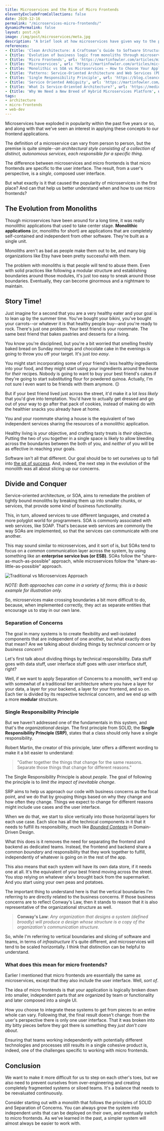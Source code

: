 ```yaml
---
title: Microservices and the Rise of Micro Frontends
eleventyExcludeFromCollections: false
date: 2020-12-16
permalink: "/microservices-micro-frontends/"
dynamicPermalink: false
layout: post.njk
image: /img/post/microservices/meta.jpg
description: "A brief look at how microservices have given way to the popularity in microfrontends, the differences between them, and when to use them."
references:
- {title: 'Clean Architecture: A Craftsman’s Guide to Software Structure and Design', url: 'https://learning.oreilly.com/library/view/clean-architecture-a/9780134494272/', note: 'Robert C. Martin'}
- {title: 'Evolution of business logic from monoliths through microservices, to functions', url: 'https://read.acloud.guru/evolution-of-business-logic-from-monoliths-through-microservices-to-functions-ff464b95a44d', note: 'Adrian Cockcroft'}
- {title: 'Micro Frontends', url: 'https://martinfowler.com/articles/micro-frontends.html', note: 'Cam Jackson'}
- {title: 'Microservices', url: 'https://martinfowler.com/articles/microservices.html', note: 'Martin Fowler'}
- {title: 'Monolithic vs SOA vs Microservices — How to Choose Your Application Architecture', url: 'https://medium.com/@saad_66516/monolithic-vs-soa-vs-microservices-how-to-choose-your-application-architecture-1a33108d1469', note: 'Saad Arshed'}
- {title: 'Patterns: Service-Oriented Architecture and Web Services (PDF)', url: 'https://www.redbooks.ibm.com/redbooks/pdfs/sg246303.pdf', note: 'IBM'}
- {title: 'Single Responsibility Principle', url: 'https://blog.cleancoder.com/uncle-bob/2014/05/08/SingleReponsibilityPrinciple.html', note: 'Robert C. Martin'}
- {title: 'Service Oriented Ambiguity', url: 'https://martinfowler.com/bliki/ServiceOrientedAmbiguity.html', note: 'Martin Fowler'}
- {title: 'What Is Service-Oriented Architecture?', url: 'https://medium.com/@SoftwareDevelopmentCommunity/what-is-service-oriented-architecture-fa894d11a7ec', note: 'Software Development Community'}
- {title: 'Why We Need a New Breed of Hybrid Microservices Platform', url: 'https://dzone.com/articles/why-we-need-a-new-breed-of-hybrid-microservices-pl', note: 'Tal Doron'}
tags:
- architecture
- micro-frontends
- web-dev
---
```


Microservices have exploded in popularity within the past five years or so, and along with that we've seen an interest in applying these concepts to our frontend applications.

The definition of a microservice can vary from person to person, but the premise is quite simple--_an architectural style consisting of a collection of distinct, autonomous services, each responsible for a specific thing_.

The difference between microservices and micro frontends is that micro frontends are specific to the user interface. The result, from a user's perspective, is a _single_, composed user interface.

But what exactly is it that caused the popularity of microservices in the first place? And can that help us better understand when and how to use micro frontends?

## The Evolution from Monoliths

Though microservices have been around for a long time, it was really monolithic applications that used to take center stage. **Monolithic applications** (or, monoliths for short) are applications that are completely self-contained and independent from other software. They're built as a single unit.

Monoliths aren't as bad as people make them out to be, and many big organizations like Etsy have been pretty successful with them.

The problem with monoliths is that people will tend to abuse them. Even with solid practices like following a modular structure and establishing boundaries around those modules, it's just too easy to sneak around those boundaries. Eventually, they can become ginormous and a nightmare to maintain.

## Story Time!

Just imagine for a second that you are a very healthy eater and your goal is to lean up by the summer time. You've bought your bikini, you've bought your carrots--or whatever it is that healthy people buy--and you're ready to rock. There's just one problem. Your best friend is your roommate. The same best friend that bakes pastries and desserts for a living.

You know you're disciplined, but you're a bit worried that smelling freshly baked bread on Sunday mornings and chocolate cake in the evenings is going to throw you off your target. It's just _too easy_.

You might start incorporating some of your friend's less healthy ingredients into your food, and they might start using _your_ ingredients around the house for _their_ recipes. Nobody is going to want to buy your best friend's cakes if they're going to start substituting flour for powdered quinoa. Actually, I'm not sure I even want to be friends with them anymore. 😐

But if your best friend lived just across the street, it'd make it a lot _less likely_ that you'd give into temptation. You'd have to actually get dressed and go out of your way to go after that pack of cookies, instead of making do with the healthier snacks you already have at home.

You and your roommate sharing a house is the equivalent of two independent services sharing the resources of a monolithic application.

Healthy living is _your_ objective, and crafting tasty treats is _their_ objective. Putting the two of you together in a single space is likely to allow bleeding across the boundaries between the both of you, and _neither_ of you will be as effective in reaching your goals.

Software isn't all that different. Our goal should be to set ourselves up to fall into <a href="https://blog.codinghorror.com/falling-into-the-pit-of-success/" rel="nofollow" target="_blank">the pit of success</a>. And, indeed, the next step in the evolution of the monolith was all about slicing up our concerns.

## Divide and Conquer

Service-oriented architecture, or SOA, aims to remediate the problem of tightly bound monoliths by breaking them up into smaller chunks, or services, that provide some kind of business functionality.

This, in turn, allowed services to use different languages, and created a more polyglot world for programmers. SOA is commonly associated with web services, like SOAP. That's because web services are commonly the way SOAs are implemented, so that the services can communicate with one another.
 
This may sound similar to microservices, and it sort of is, but SOAs tend to focus on a _common_ communication layer across the system, by using something like an **enterprise service bus (or ESB)**. SOAs follow the "share-as-much-as-possible" approach, while microservices follow the "share-as-little-as-possible" approach.

![Traditional vs Microservices Approach](/img/post/microservices/microservices-vs-monolith-white-bg.png)

_NOTE: Both approaches can come in a variety of forms; this is a basic example for illustration only._

So, microservices make crossing boundaries a bit more difficult to do, because, when implemented correctly, they act as separate entities that encourage us to stay in our own lane.

### Separation of Concerns

The goal in many systems is to create flexibility and well-isolated components that are independent of one another, but what exactly does that mean? Are we talking about dividing things by _technical concern_ or by _business concern_?

Let's first talk about dividing things by technical responsibility. Data stuff goes with data stuff, user interface stuff goes with user interface stuff, right?

Well, if we want to apply Separation of Concerns to a monolith, we'll end up with somewhat of a traditional tier architecture where you have a layer for your data, a layer for your backend, a layer for your frontend, and so on. Each tier is divided by its respective technical concern, and we end up with a more **modular** structure.

### Single Responsibility Principle

But we haven't addressed one of the fundamentals in this system, and that's the _organizational design_. The first principle from SOLID, the **Single Responsibility Principle (SRP)**, states that a class should only have a single responsibility.

Robert Martin, the creator of this principle, later offers a different wording to make it a bit easier to understand:

>"Gather together the things that change for the same reasons. Separate those things that change for different reasons."

The Single Responsibility Principle is about _people_. The goal of following the principle is to _limit the impact of inevitable change_.

SRP aims to help us approach our code with business concerns as the focal point, and we do that by grouping things based on why they change and how often they change. Things we expect to change for different reasons might include use cases and the user interface.

When we do that, we start to slice vertically into those horizontal layers for each use case. Each slice has all the technical components in it that it needs to fulfill its responsibility, much like <a href="https://martinfowler.com/bliki/BoundedContext.html" rel="nofollow" target="_blank"><i>Bounded Contexts</i></a> in Domain-Driven Design.

What this does is it removes the need for separating the frontend and backend as dedicated teams. Instead, the frontend and backend share a common _boundary_ and responsibility that they work together to fulfill, independently of whatever is going on in the rest of the app.

This also means that each system will have its own data store, if it needs one at all. It's the equivalent of your best friend moving across the street. You stop relying on whatever she's brought back from the supermarket. And you start using your own peas and potatoes.

The important thing to understand here is that the vertical boundaries I'm referring to are directly related to the business concerns. If those business concerns are to reflect Conway's Law, then it stands to reason that it is also representative of the organizational structure as well.

>**Conway's Law**: _Any organization that designs a system (defined broadly) will produce a design whose structure is a copy of the organization's communication structure._

So, while I'm referring to vertical boundaries and slicing of software and teams, in terms of _infrastructure_ it's quite different, and microservices will tend to be scaled horizontally. I think that distinction can be helpful to understand.

### What does this mean for micro frontends?

Earlier I mentioned that micro frontends are essentially the same as microservices, except that they also include the user interface. Well, _sort of_.

The idea of micro frontends is that your application is logically broken down into smaller, independent parts that are organized by team or functionality and later composed into a single UI.

How you choose to integrate these systems to get from pieces to an entire whole can vary. Following that, the final result doesn't change: from the user's perspective there is only one user interface. That it was broken into itty bitty pieces before they got there is something they _just don't care about_.

Ensuring that teams working independently with potentially different technologies and processes still results in a single cohesive product is, indeed, one of the challenges specific to working with micro frontends.

## Conclusion

We want to make it more difficult for us to step on each other's toes, but we also need to prevent ourselves from over-engineering and creating completely fragmented systems or siloed teams. It's a balance that needs to be reevaluated continuously.

Consider starting out with a monolith that follows the principles of SOLID and Separation of Concerns. You can always grow the system into independent units that can be deployed on their own, and eventually switch to micro frontends. As we've learned in the past, a simpler system will almost always be easier to work with.
